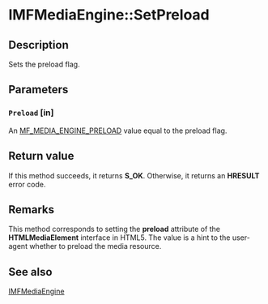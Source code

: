 # IMFMediaEngine::SetPreload

## Description

Sets the preload flag.

## Parameters

### `Preload` [in]

An [MF_MEDIA_ENGINE_PRELOAD](https://learn.microsoft.com/windows/desktop/api/mfmediaengine/ne-mfmediaengine-mf_media_engine_preload) value equal to the preload flag.

## Return value

If this method succeeds, it returns **S_OK**. Otherwise, it returns an **HRESULT** error code.

## Remarks

This method corresponds to setting the **preload** attribute of the **HTMLMediaElement** interface in HTML5. The value is a hint to the user-agent whether to preload the media resource.

## See also

[IMFMediaEngine](https://learn.microsoft.com/windows/desktop/api/mfmediaengine/nn-mfmediaengine-imfmediaengine)